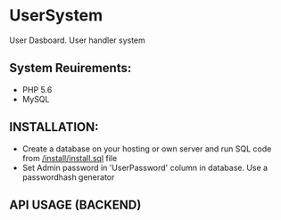 # UserSystem
User Dasboard. User handler system

## System Reuirements:
* PHP 5.6
* MySQL

## INSTALLATION:
* Create a database on your hosting or own server and run SQL code from [/install/install.sql](https://github.com/bzozoo/UserSystem/blob/main/install/install.sql) file
* Set Admin password in 'UserPassword' column in database. Use a passwordhash generator

## API USAGE (BACKEND)

